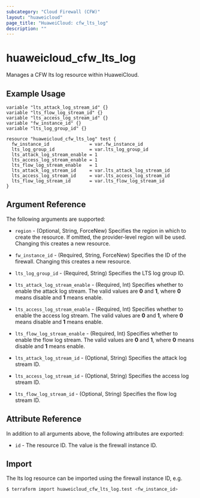 ```yaml
---
subcategory: "Cloud Firewall (CFW)"
layout: "huaweicloud"
page_title: "HuaweiCloud: cfw_lts_log"
description: ""
---
```


# huaweicloud_cfw_lts_log

Manages a CFW lts log resource within HuaweiCloud.

## Example Usage

```hcl
variable "lts_attack_log_stream_id" {}
variable "lts_flow_log_stream_id" {}
variable "lts_access_log_stream_id" {}
variable "fw_instance_id" {}
variable "lts_log_group_id" {}

resource "huaweicloud_cfw_lts_log" test {
  fw_instance_id               = var.fw_instance_id
  lts_log_group_id             = var.lts_log_group_id
  lts_attack_log_stream_enable = 1
  lts_access_log_stream_enable = 1
  lts_flow_log_stream_enable   = 1
  lts_attack_log_stream_id     = var.lts_attack_log_stream_id
  lts_access_log_stream_id     = var.lts_access_log_stream_id
  lts_flow_log_stream_id       = var.lts_flow_log_stream_id
}
```

## Argument Reference

The following arguments are supported:

* `region` - (Optional, String, ForceNew) Specifies the region in which to create the resource.
  If omitted, the provider-level region will be used.
  Changing this creates a new resource.

* `fw_instance_id` - (Required, String, ForceNew) Specifies the ID of the firewall.
  Changing this creates a new resource.

* `lts_log_group_id` - (Required, String) Specifies the LTS log group ID.

* `lts_attack_log_stream_enable` - (Required, Int) Specifies whether to enable the attack log stream.
  The valid values are **0** and **1**, where **0** means disable and **1** means enable.

* `lts_access_log_stream_enable` - (Required, Int) Specifies whether to enable the access log stream.
  The valid values are **0** and **1**, where **0** means disable and **1** means enable.

* `lts_flow_log_stream_enable` - (Required, Int) Specifies whether to enable the flow log stream.
  The valid values are **0** and **1**, where **0** means disable and **1** means enable.

* `lts_attack_log_stream_id` - (Optional, String) Specifies the attack log stream ID.

* `lts_access_log_stream_id` - (Optional, String) Specifies the access log stream ID.

* `lts_flow_log_stream_id` - (Optional, String) Specifies the flow log stream ID.

## Attribute Reference

In addition to all arguments above, the following attributes are exported:

* `id` - The resource ID. The value is the firewall instance ID.

## Import

The lts log resource can be imported using the firewall instance ID, e.g.

```bash
$ terraform import huaweicloud_cfw_lts_log.test <fw_instance_id>
```
